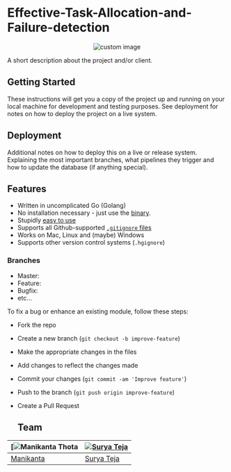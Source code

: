 # Effective-Task-Allocation-and-Failure-detection
<p align="center">
  <img src="https://encrypted-tbn0.gstatic.com/images?q=tbn:ANd9GcTSZHOlHyt5jVsL6IZ-ydu7UUSdUmY4srCnp_9EwqmmQgI93hvVfw_PuB4eGClDJmM5RjE&usqp=CAU" alt="custom image"/>
</p>
A short description about the project and/or client.

## Getting Started

These instructions will get you a copy of the project up and running on your local machine for development and testing purposes. See deployment for notes on how to deploy the project on a live system.

## Deployment

Additional notes on how to deploy this on a live or release system. Explaining the most important branches, what pipelines they trigger and how to update the database (if anything special).

## Features

- Written in uncomplicated Go (Golang)
- No installation necessary - just use the [binary](https://github.com/karan/joe#installation).
- Stupidly [easy to use](https://github.com/karan/joe#usage)
- Supports all Github-supported [`.gitignore` files](https://github.com/karan/joe#list-all-available-files)
- Works on Mac, Linux and (maybe) Windows
- Supports other version control systems (`.hgignore`)

### Branches

* Master:
* Feature:
* Bugfix:
* etc...

To fix a bug or enhance an existing module, follow these steps:

- Fork the repo
- Create a new branch (`git checkout -b improve-feature`)
- Make the appropriate changes in the files
- Add changes to reflect the changes made
- Commit your changes (`git commit -am 'Improve feature'`)
- Push to the branch (`git push origin improve-feature`)
- Create a Pull Request

  ## Team

[![Manikanta Thota]([https://avatars.githubusercontent.com/u/83583769?v=4](https://github.com/manikantathota23))  | [![Surya Teja](https://avatars.githubusercontent.com/u/83645817?v=4)](https://github.com/suryateja084)
---|---
[Manikanta ](https://github.com/manikantathota23) |[Surya Teja](https://github.com/suryateja084)

